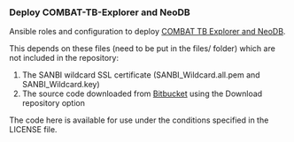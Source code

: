 ### Deploy COMBAT-TB-Explorer and NeoDB

Ansible roles and configuration to deploy [COMBAT TB Explorer and NeoDB](https://academic.oup.com/bioinformatics/article/36/3/982/5554700).

This depends on these files (need to be put in the files/ folder) which are not included in the repository:
1. The SANBI wildcard SSL certificate (SANBI\_Wildcard.all.pem and SANBI\_Wildcard.key)
2. The source code downloaded from [Bitbucket](https://bitbucket.org/sanbidev/combat-tb-explorer/src/master/) using the Download repository option

The code here is available for use under the conditions specified in the LICENSE file.
